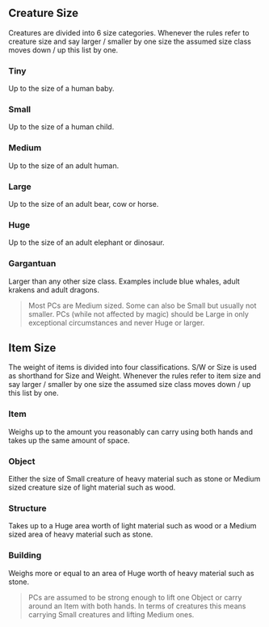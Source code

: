## Creature Size
Creatures are divided into 6 size categories. Whenever the rules refer to creature size and say larger / smaller by one size the assumed size class moves down / up this list by one.

### Tiny 
Up to the size of a human baby.

### Small 
Up to the size of a human child.

### Medium
Up to the size of an adult human.

### Large
Up to the size of an adult bear, cow or horse.

### Huge
Up to the size of an adult elephant or dinosaur.

### Gargantuan
Larger than any other size class. Examples include blue whales, adult krakens and adult dragons.


> Most PCs are Medium sized. Some can also be Small but usually not  smaller. PCs (while not affected by magic) should be Large in only exceptional circumstances and never Huge or larger.

## Item Size
The weight of items is divided into four classifications. S/W or Size is used as shorthand for Size and Weight. Whenever the rules refer to item size and say larger / smaller by one size the assumed size class moves down / up this list by one.

### Item
Weighs up to the amount you reasonably can carry using both hands and takes up the same amount of space.

### Object
Either the size of Small creature of heavy material such as stone or Medium sized creature size of light material such as wood.

### Structure 
Takes up to a Huge area worth of light material such as wood or a Medium sized area of heavy material such as stone.

### Building
Weighs more or equal to an area of Huge worth of heavy material such as stone.

> PCs are assumed to be  strong enough to lift one Object or  carry around an Item with both hands. In terms of creatures this means carrying Small creatures and lifting Medium ones.
